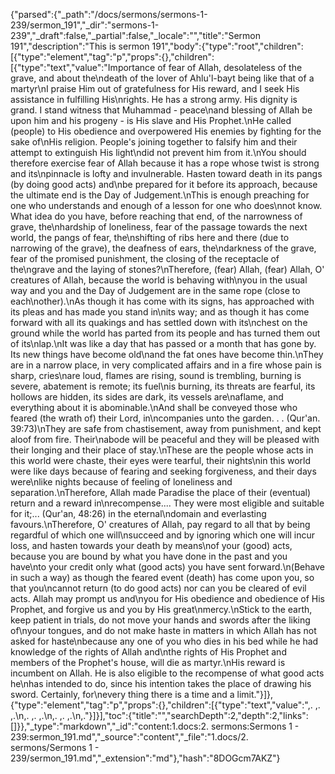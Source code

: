{"parsed":{"_path":"/docs/sermons/sermons-1-239/sermon_191","_dir":"sermons-1-239","_draft":false,"_partial":false,"_locale":"","title":"Sermon 191","description":"This is sermon 191","body":{"type":"root","children":[{"type":"element","tag":"p","props":{},"children":[{"type":"text","value":"Importance of fear of Allah, desolateless of the grave, and about the\ndeath of the lover of Ahlu'l-bayt being like that of a martyr\nI praise Him out of gratefulness for His reward, and I seek His assistance in fulfilling His\nrights. He has a strong army. His dignity is grand. I stand witness that Muhammad - peace\nand blessing of Allah be upon him and his progeny - is His slave and His Prophet.\nHe called (people) to His obedience and overpowered His enemies by fighting for the sake of\nHis religion. People's joining together to falsify him and their attempt to extinguish His light\ndid not prevent him from it.\nYou should therefore exercise fear of Allah because it has a rope whose twist is strong and its\npinnacle is lofty and invulnerable. Hasten toward death in its pangs (by doing good acts) and\nbe prepared for it before its approach, because the ultimate end is the Day of Judgement.\nThis is enough preaching for one who understands and enough of a lesson for one who does\nnot know. What idea do you have, before reaching that end, of the narrowness of grave, the\nhardship of loneliness, fear of the passage towards the next world, the pangs of fear, the\nshifting of ribs here and there (due to narrowing of the grave), the deafness of ears, the\ndarkness of the grave, fear of the promised punishment, the closing of the receptacle of the\ngrave and the laying of stones?\nTherefore, (fear) Allah, (fear) Allah, O' creatures of Allah, because the world is behaving with\nyou in the usual way and you and the Day of Judgement are in the same rope (close to each\nother).\nAs though it has come with its signs, has approached with its pleas and has made you stand in\nits way; and as though it has come forward with all its quakings and has settled down with its\nchest on the ground while the world has parted from its people and has turned them out of its\nlap.\nIt was like a day that has passed or a month that has gone by. Its new things have become old\nand the fat ones have become thin.\nThey are in a narrow place, in very complicated affairs and in a fire whose pain is sharp, cries\nare loud, flames are rising, sound is trembling, burning is severe, abatement is remote; its fuel\nis burning, its threats are fearful, its hollows are hidden, its sides are dark, its vessels are\naflame, and everything about it is abominable.\nAnd shall be conveyed those who feared (the wrath of) their Lord, in\ncompanies unto the garden. . . (Qur'an. 39:73)\nThey are safe from chastisement, away from punishment, and kept aloof from fire. Their\nabode will be peaceful and they will be pleased with their longing and their place of stay.\nThese are the people whose acts in this world were chaste, their eyes were tearful, their nights\nin this world were like days because of fearing and seeking forgiveness, and their days were\nlike nights because of feeling of loneliness and separation.\nTherefore, Allah made Paradise the place of their (eventual) return and a reward in\nrecompense.... They were most eligible and suitable for it;... (Qur'an, 48:26) in the eternal\ndomain and everlasting favours.\nTherefore, O' creatures of Allah, pay regard to all that by being regardful of which one will\nsucceed and by ignoring which one will incur loss, and hasten towards your death by means\nof your (good) acts, because you are bound by what you have done in the past and you have\nto your credit only what (good acts) you have sent forward.\n(Behave in such a way) as though the feared event (death) has come upon you, so that you\ncannot return (to do good acts) nor can you be cleared of evil acts. Allah may prompt us and\nyou for His obedience and obedience of His Prophet, and forgive us and you by His great\nmercy.\nStick to the earth, keep patient in trials, do not move your hands and swords after the liking of\nyour tongues, and do not make haste in matters in which Allah has not asked for haste\nbecause any one of you who dies in his bed while he had knowledge of the rights of Allah and\nthe rights of His Prophet and members of the Prophet's house, will die as martyr.\nHis reward is incumbent on Allah. He is also eligible to the recompense of what good acts he\nhas intended to do, since his intention takes the place of drawing his sword. Certainly, for\nevery thing there is a time and a limit."}]},{"type":"element","tag":"p","props":{},"children":[{"type":"text","value":",. ,. ,.\n,. ,. ,.\n,. ,. ,.\n,."}]}],"toc":{"title":"","searchDepth":2,"depth":2,"links":[]}},"_type":"markdown","_id":"content:1.docs:2. sermons:Sermons 1 - 239:sermon_191.md","_source":"content","_file":"1.docs/2. sermons/Sermons 1 - 239/sermon_191.md","_extension":"md"},"hash":"8DOGcm7AKZ"}